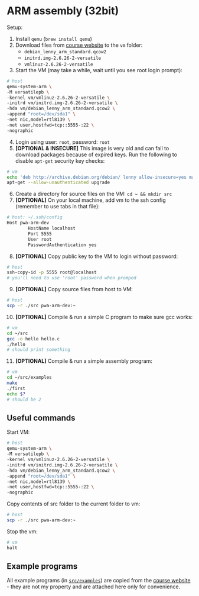 # ARM assembly (32bit)

Setup:

1. Install `qemu` (`brew install qemu`)
2. Download files from [course website](https://students.mimuw.edu.pl/~zbyszek/asm/qemu) to the `vm` folder:
   - `debian_lenny_arm_standard.qcow2`
   - `initrd.img-2.6.26-2-versatile`
   - `vmlinuz-2.6.26-2-versatile`
3. Start the VM (may take a while, wait until you see root login prompt):
```bash
# host
qemu-system-arm \
-M versatilepb \
-kernel vm/vmlinuz-2.6.26-2-versatile \
-initrd vm/initrd.img-2.6.26-2-versatile \
-hda vm/debian_lenny_arm_standard.qcow2 \
-append "root=/dev/sda1" \
-net nic,model=rtl8139 \
-net user,hostfwd=tcp::5555-:22 \
-nographic
```
4. Login using user: `root`, password: `root`
5. **[OPTIONAL & INSECURE]** This image is very old and can fail to download packages because of expired keys.
   Run the following to disable `apt-get` security key checks:
```bash
# vm
echo 'deb http://archive.debian.org/debian/ lenny allow-insecure=yes main' > /etc/apt/sources.list
apt-get --allow-unauthenticated upgrade
```
6. Create a directory for source files on the VM: `cd ~ && mkdir src`
7. **[OPTIONAL]** On your local machine, add vm to the ssh config (remember to use tabs in that file):
```bash
# host: ~/.ssh/config
Host pwa-arm-dev
        HostName localhost
        Port 5555
        User root
        PasswordAuthentication yes
```
8. **[OPTIONAL]** Copy public key to the VM to login without password:
```bash
# host
ssh-copy-id -p 5555 root@localhost
# you'll need to use 'root' password when promped
```
9. **[OPTIONAL]** Copy source files from host to VM:
```bash
# host
scp -r ./src pwa-arm-dev:~
```
10. **[OPTIONAL]** Compile & run a simple C program to make sure gcc works:
```bash
# vm
cd ~/src
gcc -o hello hello.c
./hello
# should print something
```
11. **[OPTIONAL]** Compile & run a simple assembly program:
```bash
# vm
cd ~/src/examples
make
./first
echo $?
# should be 2
```

## Useful commands

Start VM:
```bash
# host
qemu-system-arm \
-M versatilepb \
-kernel vm/vmlinuz-2.6.26-2-versatile \
-initrd vm/initrd.img-2.6.26-2-versatile \
-hda vm/debian_lenny_arm_standard.qcow2 \
-append "root=/dev/sda1" \
-net nic,model=rtl8139 \
-net user,hostfwd=tcp::5555-:22 \
-nographic
```

Copy contents of src folder to the current folder to vm:
```bash
# host
scp -r ./src pwa-arm-dev:~
```

Stop the vm:
```bash
# vm
halt
```


## Example programs

All example programs (in [`src/examples`](src/examples)) are copied from
the [course website](https://students.mimuw.edu.pl/~zbyszek/asm/progarm) -
they are not my property and are attached here only for convenience.
